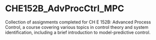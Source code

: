 # CHE152B_AdvProcCtrl_MPC
Collection of assignments completed for CH E 152B: Advanced Process Control, a course covering various topics in control theory and system identification, including a brief introduction to model-predictive control.  
